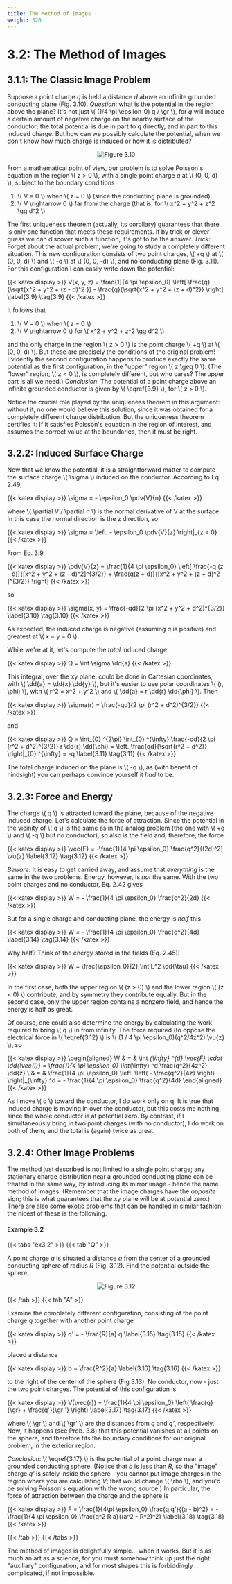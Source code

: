 ```yaml
---
title: The Method of Images
weight: 320
---
```


# 3.2: The Method of Images

## 3.1.1: The Classic Image Problem

Suppose a point charge _q_ is held a distance _d_ above an infinite grounded conducting plane (Fig. 3.10). _Question_: what is the potential in the region above the plane? It's not just \\( (1/4 \pi \epsilon_0) q / \gr \\), for _q_ will induce a certain amount of negative charge on the nearby surface of the conductor; the total potential is due in part to _q_ directly, and in part to this induced charge. But how can we possibly calculate the potential, when we don't know how much charge is induced or how it is distributed?

<p align="center"> <img alt="Figure 3.10" src="/r/img/griffiths/3.10.png" /> </p>

From a mathematical point of view, our problem is to solve Poisson's equation in the region \\( z > 0 \\), with a single point charge _q_ at \\( (0, 0, d) \\), subject to the boundary conditions

1. \\( V = 0 \\) when \\( z = 0 \\) (since the conducting plane is grounded)
2. \\( V \rightarrow 0 \\) far from the charge (that is, for \\( x^2 + y^2 + z^2 \gg d^2 \\) 

The first uniqueness theorem (actually, its corollary) guarantees that there is only one function that meets these requirements. If by trick or clever guess we can discover such a function, it's got to be the answer.
_Trick:_ Forget about the actual problem; we're going to study a completely different situation. This new configuration consists of two point charges, \\( +q \\)  at \\( (0, 0, d) \\)  and \\( -q \\)  at \\( (0, 0, -d) \\), and no conducting plane (Fig. 3.11). For this configuration I can easily write down the potential:

{{< katex display >}}
V(x, y, z) = \frac{1}{4 \pi \epsilon_0} \left[ \frac{q}{\sqrt{x^2 + y^2 + (z - d)^2 }} - \frac{q}{\sqrt{x^2 + y^2 + (z + d)^2}} \right] \label{3.9} \tag{3.9}
{{< /katex >}}

It follows that

1. \\( V = 0 \\) when \\( z = 0 \\) 
2. \\( V \rightarrow 0 \\) for \\( x^2 + y^2 + z^2 \gg d^2 \\) 

and the only charge in the region \\( z > 0 \\) is the point charge \\( +q \\)  at \\( (0, 0, d) \\). But these are precisely the conditions of the original problem! Evidently the second configuration happens to produce exactly the same potential as the first configuration, in the "upper" region \\( z \geq 0 \\). (The "lower" region, \\( z < 0 \\), is completely different, but who cares? The upper part is all we need.) _Conclusion_: The potential of a point charge above an infinite grounded conductor is given by \\( \eqref{3.9} \\), for \\( z > 0 \\).

Notice the crucial role played by the uniqueness theorem in this argument: without it, no one would believe this solution, since it was obtained for a completely different charge distribution. But the uniqueness theorem certifies it: If it satisfies Poisson's equation in the region of interest, and assumes the correct value at the boundaries, then it must be right.

## 3.2.2: Induced Surface Charge

Now that we know the potential, it is a straightforward matter to compute the surface charge \\( \sigma \\) induced on the conductor. According to Eq. 2.49,

{{< katex display >}}
\sigma = - \epsilon_0 \pdv{V}{n}
{{< /katex >}}

where \\( \partial V / \partial n \\) is the normal derivative of V at the surface. In this case the normal direction is the z direction, so

{{< katex display >}}
\sigma =  \left. - \epsilon_0 \pdv{V}{z} \right|_{z = 0}
{{< /katex >}}

From Eq. 3.9

{{< katex display >}}
\pdv{V}{z} = \frac{1}{4 \pi \epsilon_0} \left[ \frac{-q (z - d)}{[x^2 + y^2 + (z - d)^2]^{3/2}} + \frac{q(z + d)}{[x^2 + y^2 + (z + d)^2 ]^{3/2}} \right]
{{< /katex >}}

so

{{< katex display >}}
\sigma(x, y) = \frac{-qd}{2 \pi (x^2 + y^2 + d^2)^{3/2}} \label{3.10} \tag{3.10} 
{{< /katex >}}

As expected, the induced charge is negative (assuming _q_ is positive) and greatest at \\( x = y = 0 \\).

While we're at it, let's compute the _total_ induced charge

{{< katex display >}}
Q = \int \sigma \dd{a}
{{< /katex >}}

This integral, over the xy plane, could be done in Cartesian coordinates, with \\( \dd{a} = \dd{x} \dd{y} \\), but it's easier to use polar coordinates \\( (r, \phi) \\), with \\( r^2 = x^2 + y^2 \\) and \\( \dd{a} = r \dd{r} \dd{\phi} \\). Then

{{< katex display >}}
\sigma(r) = \frac{-qd}{2 \pi (r^2 + d^2)^{3/2}} 
{{< /katex >}}

and

{{< katex display >}}
Q = \int_{0} ^{2\pi} \int_{0} ^{\infty}  \frac{-qd}{2 \pi (r^2 + d^2)^{3/2}} r \dd{r} \dd{\phi} = \left. \frac{qd}{\sqrt{r^2 + d^2}} \right|_{0} ^{\infty} = -q \label{3.11} \tag{3.11}
{{< /katex >}}


The total charge induced on the plane is \\( -q \\), as (with benefit of hindsight) you can perhaps convince yourself it _had_ to be.

## 3.2.3: Force and Energy

The charge \\( q \\) is attracted toward the plane, because of the negative induced charge. Let's calculate the force of attraction. Since the potential in the vicinity of \\( q \\) is the same as in the analog problem (the one with \\( +q \\)  and \\( -q \\) but no conductor), so also is the field and, therefore, the force

{{< katex display >}}
\vec{F} = -\frac{1}{4 \pi \epsilon_0} \frac{q^2}{(2d)^2} \vu{z} \label{3.12} \tag{3.12}
{{< /katex >}}


_Beware_: It is easy to get carried away, and assume that _everything_ is the same in the two problems. Energy, however, is _not_ the same. With the two point charges and no conductor, Eq. 2.42 gives

{{< katex display >}}
W = - \frac{1}{4 \pi \epsilon_0} \frac{q^2}{2d} 
{{< /katex >}}

But for a single charge and conducting plane, the energy is _half_ this

{{< katex display >}}
W = - \frac{1}{4 \pi \epsilon_0} \frac{q^2}{4d} \label{3.14} \tag{3.14} 
{{< /katex >}}

Why half? Think of the energy stored in the fields (Eq. 2.45):

{{< katex display >}}
W = \frac{\epsilon_0}{2} \int E^2 \dd{\tau}
{{< /katex >}}

In the first case, both the upper region \\( (z > 0) \\) and the lower region \\( (z < 0) \\) contribute, and by symmetry they contribute equally. But in the second case, only the upper region contains a nonzero field, and hence the energy is half as great.

Of course, one could also determine the energy by calculating the work required to bring \\( q \\) in from infinity. The force required (to oppose the electrical force in \\( \eqref{3.12} \\) is \\( (1 / 4 \pi \epsilon_0)(q^2/4z^2) \vu{z} \\), so

{{< katex display >}}
\begin{aligned}
W & = & \int _{\infty} ^{d} \vec{F} \cdot \dd{\vec{l}} = \frac{1}{4 \pi \epsilon_0} \int_{\infty} ^d \frac{q^2}{4z^2} \dd{z} \\
 & = & \frac{1}{4 \pi \epsilon_0} \left. \left( - \frac{q^2}{4z}  \right) \right|_{\infty} ^d = - \frac{1}{4 \pi \epsilon_0} \frac{q^2}{4d} 
\end{aligned}
{{< /katex >}}
 
As I move \\( q \\) toward the conductor, I do work only on q. It is true that induced charge is moving in over the conductor, but this costs me nothing, since the whole conductor is at potential zero. By contrast, if I simultaneously bring in two point charges (with no conductor), I do work on both of them, and the total is (again) twice as great.

## 3.2.4: Other Image Problems

The method just described is not limited to a single point charge; any stationary charge distribution near a grounded conducting plane can be treated in the same way, by introducing its mirror image - hence the name method of images. (Remember that the image charges have the _opposite_ sign; this is what guarantees that the xy plane will be at potential zero.) There are also some exotic problems that can be handled in similar fashion; the nicest of these is the following.

#### Example 3.2


{{< tabs "ex3.2" >}}
{{< tab "Q" >}}

A point charge _q_ is situated a distance _a_ from the center of a grounded conducting sphere of radius _R_ (Fig. 3.12). Find the potential outside the sphere

<p align="center"> <img alt="Figure 3.12" src="/r/img/griffiths/3.12.png" /> </p>

{{< /tab >}}
{{< tab "A" >}}


Examine the completely different configuration, consisting of the point charge _q_ together with another point charge

{{< katex display >}}
q' = - \frac{R}{a} q \label{3.15} \tag{3.15}
{{< /katex >}}

placed a distance

{{< katex display >}}
b = \frac{R^2}{a} \label{3.16} \tag{3.16}
{{< /katex >}}

to the right of the center of the sphere (Fig 3.13). No conductor, now - just the two point charges. The potential of this configuration is

{{< katex display >}}
V(\vec{r}) = \frac{1}{4 \pi \epsilon_0} \left( \frac{q}{\gr} + \frac{q'}{\gr '}  \right) \label{3.17} \tag{3.17}
{{< /katex >}}

where \\( \gr \\) and \\( \gr' \\) are the distances from _q_ and _q'_, respectively. Now, it happens (see Prob. 3.8) that this potential vanishes at all points on the sphere, and therefore fits the boundary conditions for our original problem, in the exterior region.

_Conclusion_: \\( \eqref{3.17} \\) is the potential of a point charge near a grounded conducting sphere. (Notice that _b_ is less than _R_, so the "image" charge _q'_ is safely inside the sphere - you cannot put image charges in the region where you are calculating _V_; that would change \\( \rho \\), and you'd be solving Poisson's equation with the wrong source.) In particular, the force of attraction between the charge and the sphere is

{{< katex display >}}
F = \frac{1}{4\pi \epsilon_0} \frac{q q'}{(a - b)^2} = - \frac{1}{4 \pi \epsilon_0} \frac{q^2 R a}{(a^2 - R^2)^2} \label{3.18} \tag{3.18}  
{{< /katex >}}



{{< /tab >}}
{{< /tabs >}}
    

The method of images is delightfully simple... when it works. But it is as much an art as a science, for you must somehow think up just the right "auxiliary" configuration, and for most shapes this is forbiddingly complicated, if not impossible.

